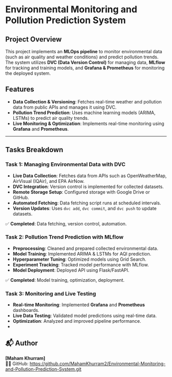 
# Environmental Monitoring and Pollution Prediction System

## Project Overview
This project implements an **MLOps pipeline** to monitor environmental data (such as air quality and weather conditions) and predict pollution trends. The system utilizes **DVC (Data Version Control)** for managing data, **MLflow** for tracking and training models, and **Grafana & Prometheus** for monitoring the deployed system.

## Features
- **Data Collection & Versioning**: Fetches real-time weather and pollution data from public APIs and manages it using DVC.
- **Pollution Trend Prediction**: Uses machine learning models (ARIMA, LSTMs) to predict air quality trends.
- **Live Monitoring & Optimization**: Implements real-time monitoring using **Grafana** and **Prometheus**.

---
## Tasks Breakdown
### Task 1: Managing Environmental Data with DVC
- **Live Data Collection**: Fetches data from APIs such as OpenWeatherMap, AirVisual (IQAir), and EPA AirNow.
- **DVC Integration**: Version control is implemented for collected datasets.
- **Remote Storage Setup**: Configured storage with Google Drive or GitHub.
- **Automated Fetching**: Data fetching script runs at scheduled intervals.
- **Version Updates**: Uses `dvc add`, `dvc commit`, and `dvc push` to update datasets.

✅ **Completed**: Data fetching, version control, automation.

### Task 2: Pollution Trend Prediction with MLflow
- **Preprocessing**: Cleaned and prepared collected environmental data.
- **Model Training**: Implemented ARIMA & LSTMs for AQI prediction.
- **Hyperparameter Tuning**: Optimized models using Grid Search.
- **Experiment Tracking**: Tracked model performance with MLflow.
- **Model Deployment**: Deployed API using Flask/FastAPI.

✅ **Completed**: Model training, optimization, deployment.

### Task 3: Monitoring and Live Testing
- **Real-time Monitoring**: Implemented **Grafana** and **Prometheus** dashboards.
- **Live Data Testing**: Validated model predictions using real-time data.
- **Optimization**: Analyzed and improved pipeline performance.
- 
## 📬 Author

**[Maham Khurram]**  
👨‍💻 GitHub: https://github.com/MahamKhurram2/Environmental-Monitoring-and-Pollution-Prediction-System.git
